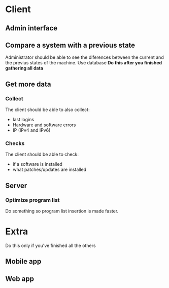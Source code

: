 # Client

## Admin interface
## Compare a system with a previous state
Administrator should be able to see the diferences between the current and the previus states of the machine. Use database
**Do this after you finished gathering all data**

## Get more data
### Collect
The client should be able to also collect:
* last logins
* Hardware and software errors
* IP (IPv4 and IPv6)

### Checks
The client should be able to check:
* if a software is installed
* what patches/updates are installed

## Server
### Optimize program list
Do something so program list insertion is made faster.

# Extra
Do this only if you've finished all the others
## Mobile app
## Web app